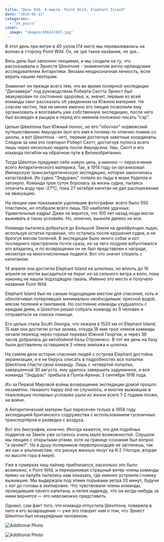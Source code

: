 ```yaml
---
title: "День 858. 6 марта. Point Wild, Elephant Island"
date: "2019-05-11"
categories: 
  - "vk_posts"
cover:
  image: "images/456241507.jpg"
---
```


В этот день при ветре в 40 узлов (74 км/ч) мы переваливались на волнах в сторону Point Wild. Ох, не зря такое название, не зря...

Весь день был заполнен лекциями, и мы сходили на ту, что рассказывала о Эрнесте Шеклтоне - знаменитом англо-ирландским исследователем Антарктики. Весьма неоднозначная личность, если верить нашим лекторам.

<!--more-->

Знаменит он прежде всего тем, что во время полярной экспедиции "Дискавери" под руководством Роберта Скотта Эрнест был эвакуирован по состоянию здоровья, и, значит, первым из всей команды смог рассказать об увиденном на Южном материке. Не совсем честно, тем не менее именно его лекции позволили ему организовать и возглавить уже собственную экспедицию, после чего был возведен в рыцари и перед его именем положено писать "сэр".

Целью Шеклтона был Южный полюс, но его "обогнал" норвежский путешественник Амундсен (вот его имя я почему-то отлично помню со школы, а вот Шеклтона - нет), первым достигнув заветные координаты. Следом за ним это повторил Роберт Скотт, достигнув полюса всего лишь через несколько недель после Амундсена. Увы, Скотт и его команда погибли на обратном пути в Великобританию.

Тогда Шеклтон придумал себе новую цель, а именно — пересечение всего Антарктического материка. Так, в 1914 году он организовал Имперскую трансантарктическую экспедицию, которая закончилась катастрофой. Их судно "Эндуранс" попало во льды в море Уэделла и затонуло. Команда трое суток боролась за жизнь судна, пытаясь откачать воду при -27°C, пока 27 октября капитан не дал распоряжение на эвакуацию.

На лекции нам показывали уцелевшие фотографии: всего было 550 пластинок, но отобрали всего лишь 150 наиболее удачных. Удивительные кадры! Даже не верится, что 100 лет назад люди могли выживать в таких условиях. Но, конечно, выжили далеко не все.

Команда пыталась добраться до Большой Земли на дрейфующих льдах, используя остатки провизии, что остались после крушения судна, и не брезгуя мясом тюленей. В экспедиции было много собак и кот: последнего пристрелили почти сразу, из-за чего позднее взбунтовался его владелец, и по возвращении он не был представлен к награде, несмотря на многочисленные подвиги. Вот что значит спорить с капитаном.

14 апреля они достигли Elephant Island на шлюпках, но вплоть до 16 апреля не могли высадиться на берег из-за сильного ветра и волн, пока наконец не нашли подходящую гавань. Именно это место и получило название Point Wild.

Elephant Island был не самым подходящим местом для спасения, хоть и обеспечивал потерпевших минимально необходимым: пресной водой, мясом тюленей и пингвинов. Но состояние команды ухудшалось с каждым днем, и Шеклтон решил собрать команду из 5 человек и отправиться на поиски помощи.

Его целью стала South Georgia, что лежала в 1520 км от Elephant Island. 15 мая они достигли устья залива, откуда 18 мая трое членов команды начали переход через горный перевал Южной Георгии, и через 36 часов добралась до китобойной базы Стромнесс. В тот же день на базу были доставлены оставшиеся 3 члена экипажа и шлюпка.

На самом деле история спасения людей с острова Elephant достойна экранизации, и я не берусь описать в подробностях все попытки Шеклтона спасти свою команду. Лишь с четвертой попытки, завершенной 30 августа, ему удалось завершить задуманное, и вся команда "Эндурас" прибыла в Пунта-Аренас 3 сентября 1916 года.

Из-за Первой Мировой войны возвращение экспедиции домой прошло незаметно. Никакого happy end не случилось, и многие выжившие в тяжелейших полярных условиях ушли из жизни всего 1-2 годами позже, на войне.

А Антарктический материк был пересечён только в 1958 году экспедицией Британского содружества с использованием гусеничных транспортёров и разведки с воздуха.

Вот это биография, конечно. Иногда кажется, что для подобных подвигов на Земле уже осталось очень мало возможностей. Слушали мы лекцию с открытыми ртами, хотя на границе сознания был вопрос "а зачем?". Но в душу полярников-первопроходцев не заглянешь, так же как и альпинистам, что рискуя жизнью лезут на К-2 (Чогори, вторая по высоте гора в мире).

Уже в сумерках наш лайнер приблизился, насколько это было возможно, к Point Wild, и перекрикивая страшный ветер члены команды прямо на палубе пытались нам показать, где именно устроили стоянку выжившие. Мы выдержали под этими порывами ветра 20 минут, будучи с ног до головы в экипировке. Что чувствовали члены команды, проводившие своего капитана, и лелея надежду, что он когда-нибудь за ними вернется — это невозможно представить.

Однако, сам факт того, что команда отпустила Шеклтона, поверила в него и его возвращение — уже это говорит нам о том, что Эрнест Шеклтон был незаурядным человеком.

![Additional Photo](https://vodpop.ru/wp-content/uploads/2023/07/456241508.jpg)

![Additional Photo](https://vodpop.ru/wp-content/uploads/2023/07/456241509.jpg)
